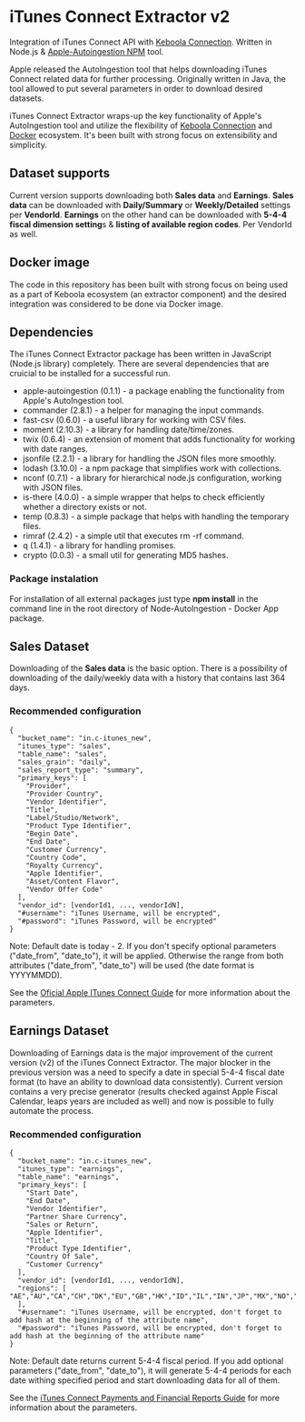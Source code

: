 # iTunes Connect Extractor v2

Integration of iTunes Connect API with [Keboola Connection](https://connection.keboola.com/). Written in Node.js & [Apple-Autoingestion NPM](https://www.npmjs.com/package/apple-autoingestion) tool.

Apple released the AutoIngestion tool that helps downloading iTunes Connect related data for further processing. Originally written in Java, the tool allowed to put several parameters in order to download desired datasets.

iTunes Connect Extractor wraps-up the key functionality of Apple's AutoIngestion tool and utilize the flexibility of [Keboola Connection](https://connection.keboola.com/) and [Docker](https://www.docker.com/) ecosystem. It's been built with strong focus on extensibility and simplicity.

## Dataset supports

Current version supports downloading both **Sales data** and **Earnings**. **Sales data** can be downloaded with **Daily/Summary** or **Weekly/Detailed** settings per **VendorId**. **Earnings** on the other hand can be downloaded with **5-4-4 fiscal dimension setting**s & **listing of available region codes**. Per VendorId as well.

## Docker image

The code in this repository has been built with strong focus on being used as a part of Keboola ecosystem (an extractor component) and the desired integration was considered to be done via Docker image.

## Dependencies

The iTunes Connect Extractor package has been written in JavaScript (Node.js library) completely. There are several dependencies that are cruicial to be installed for a successful run.

* apple-autoingestion (0.1.1) - a package enabling the functionality from Apple's AutoIngestion tool.
* commander (2.8.1) - a helper for managing the input commands.
* fast-csv (0.6.0) - a useful library for working with CSV files.
* moment (2.10.3) - a library for handling date/time/zones.
* twix (0.6.4) - an extension of moment that adds functionality for working with date ranges.
* jsonfile (2.2.1) - a library for handling the JSON files more smoothly.
* lodash (3.10.0) - a npm package that simplifies work with collections.
* nconf (0.7.1) - a library for hierarchical node.js configuration, working with JSON files.
* is-there (4.0.0) - a simple wrapper that helps to check efficiently whether a directory exists or not.
* temp (0.8.3) - a simple package that helps with handling the temporary files.
* rimraf (2.4.2) - a simple util that executes rm -rf command.
* q (1.4.1) - a library for handling promises.
* crypto (0.0.3) - a small util for generating MD5 hashes.

### Package instalation

For installation of all external packages just type **npm install** in the command line in the root directory of Node-AutoIngestion - Docker App package.

## Sales Dataset

Downloading of the **Sales data** is the basic option. There is a possibility of downloading of the daily/weekly data with a history that contains last 364 days.

### Recommended configuration

    {
      "bucket_name": "in.c-itunes_new",
      "itunes_type": "sales",
      "table_name": "sales",
      "sales_grain": "daily",
      "sales_report_type": "summary",
      "primary_keys": [
        "Provider",
        "Provider Country",
        "Vendor Identifier",
        "Title",
        "Label/Studio/Network",
        "Product Type Identifier",
        "Begin Date",
        "End Date",
        "Customer Currency",
        "Country Code",
        "Royalty Currency",
        "Apple Identifier",
        "Asset/Content Flavor",
        "Vendor Offer Code"
      ],
      "vendor_id": [vendorId1, ..., vendorIdN],
      "#username": "iTunes Username, will be encrypted",
      "#password": "iTunes Password, will be encrypted"
    }

Note: Default date is today - 2. If you don't specify optional parameters ("date_from", "date_to"), it will be applied. Otherwise the range from both attributes ("date_from", "date_to") will be used (the date format is YYYYMMDD).

See the [Oficial Apple ITunes Connect Guide](http://itunesconnect.apple.com/docs/Content_Payments_Finance_Reports_Guide.pdf) for more information about the parameters.

## Earnings Dataset

Downloading of Earnings data is the major improvement of the current version (v2) of the iTunes Connect Extractor. The major blocker in the previous version was a need to specify a date in special 5-4-4 fiscal date format (to have an ability to download data consistently). Current version contains a very precise generator (results checked against Apple Fiscal Calendar, leaps years are included as well) and now is possible to fully automate the process.

### Recommended configuration

    {
      "bucket_name": "in.c-itunes_new",
      "itunes_type": "earnings",
      "table_name": "earnings",
      "primary_keys": [
        "Start Date",
        "End Date",
        "Vendor Identifier",
        "Partner Share Currency",
        "Sales or Return",
        "Apple Identifier",
        "Title",
        "Product Type Identifier",
        "Country Of Sale",
        "Customer Currency"
      ],
      "vendor_id": [vendorId1, ..., vendorIdN],
      "regions": [ "AE","AU","CA","CH","DK","EU","GB","HK","ID","IL","IN","JP","MX","NO","NZ","RU","SA","SE","SG","TR","TW","US","WW","ZA"
      ],
      "#username": "iTunes Username, will be encrypted, don't forget to add hash at the beginning of the attribute name",
      "#password": "iTunes Password, will be encrypted, don't forget to add hash at the beginning of the attribute name"
    }

Note: Default date returns current 5-4-4 fiscal period. If you add optional parameters ("date_from", "date_to"), it will generate 5-4-4 periods for each date withing specified period and start downloading data for all of them.

See the [iTunes Connect Payments and Financial Reports Guide](http://help.apple.com/itc/contentpayments/#/itc4779c0edf) for more information about the parameters.